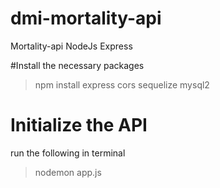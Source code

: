 # dmi-mortality-api
Mortality-api NodeJs Express

#Install the necessary packages
>npm install express cors sequelize mysql2

# Initialize the API
run the following in terminal
>nodemon app.js


